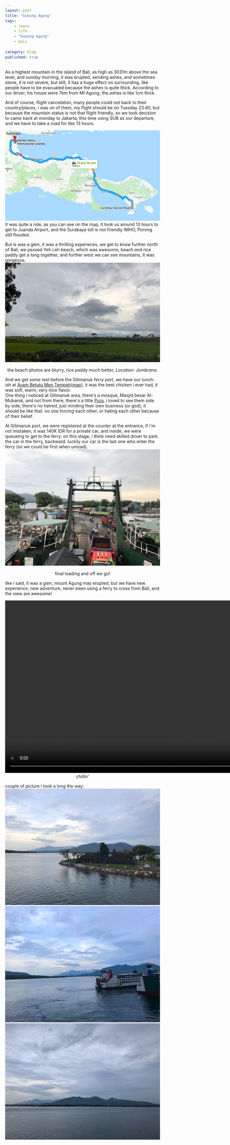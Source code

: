 ```yaml
---
layout: post
title: "Gunung Agung"
tags: 
    - learn
    - life
    - "Gunung Agung"
    - bali

category: blog
published: true
---
```


As a highest mountain in the island of Bali, as high as 3031m above the sea level, and sunday morning, it was erupted, sending ashes, and sometimes stone, it is not severe, but still, it has a huge effect on surrounding, like people have to be evacuated because the ashes is quite thick. According to our driver, his house were 7km from Mt Agung, the ashes is like 1cm thick.

And of course, flight cancelation, many people could not back to their country/places, i was on of them, my flight should be on Tuesday 23.40, but because the mountain status is not that flight friendly, so we took decision to came back at monday to Jakarta, this time using SUB as our departure, and we have to take a road for like 13 hours.

<!--more-->
![bali to juanda airport](/images/posts/bali-juanda/maps-bali-juanda.png)
It was quite a ride, as you can see on the map, it took us around 13 hours to get to Juanda Airport, and the Surabaya toll is not friendly IMHO, Porong still flooded.

But is was a gem, it was a thrilling experieces, we get to know further north of Bali, we passed Yeh Leh beach, which was awesome, beach and rice paddy get a long together, and further west we can see mountains, it was gorgeous.
![Yehleh](/images/posts/bali-juanda/yehleh.jpg)
<center>the beach photos are blurry, rice paddy much better, <i>Location: Jembrana.</i></center>

And we get some rest before the Gilimanuk ferry port, we have our lunch-ish at [Ayam Betutu Men Tempeh](https://www.tripadvisor.co.id/Restaurant_Review-g1592983-d4799827-Reviews-Ayam_Betutu_Men_Tempeh-Gilimanuk_Bali.html)([map](https://goo.gl/maps/VtC5HPUPUzR2)), it was the best chicken i ever had, it was soft, warm, very nice flavor.   
One thing i noticed at Gilimanuk area, there's a mosque, Masjid besar Al-Mubarok, and not from there, there's a little [Pura](https://en.wikipedia.org/wiki/Balinese_temple), i loved to see them side by side, there's no hatred, just minding their own business (or god), it should be like that. no one forcing each other, or hating each other because of their belief.

At Gilimanuk port, we were registered at the counter at the entrance, if i'm not mistaken, it was 140K IDR for a private car, and inside, we were queueing to get to the ferry. on this stage, i think need skilled driver to park the car in the ferry, backward. luckily our car is the last one who enter the ferry (so we could be first when unload). 
![Loading](/images/posts/bali-juanda/loading.jpg)
<center>final loading and off we go!</center>

like i said, it was a gem, mount Agung may erupted, but we have new experience, new adventure, never been using a ferry to cross from Bali, and the view are awesome!

<center><video autoplay loop="1" height="560" src="/images/posts/bali-juanda/ferry.mp4"></video></center>
<center><i>chillin'</i></center>

couple of picture i took a long the way.
![view](/images/posts/bali-juanda/1.jpg)
![view](/images/posts/bali-juanda/2.jpg)
![view](/images/posts/bali-juanda/3.jpg)
